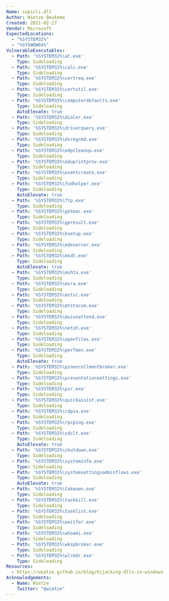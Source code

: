 ```yaml
---
Name: sspicli.dll
Author: Wietze Beukema
Created: 2021-02-27
Vendor: Microsoft
ExpectedLocations:
  - "%SYSTEM32%"
  - "%SYSWOW64%"
VulnerableExecutables:
  - Path: '%SYSTEM32%\at.exe'
    Type: Sideloading
  - Path: '%SYSTEM32%\calc.exe'
    Type: Sideloading
  - Path: '%SYSTEM32%\certreq.exe'
    Type: Sideloading
  - Path: '%SYSTEM32%\certutil.exe'
    Type: Sideloading
  - Path: '%SYSTEM32%\computerdefaults.exe'
    Type: Sideloading
    AutoElevate: true
  - Path: '%SYSTEM32%\dialer.exe'
    Type: Sideloading
  - Path: '%SYSTEM32%\driverquery.exe'
    Type: Sideloading
  - Path: '%SYSTEM32%\dsregcmd.exe'
    Type: Sideloading
  - Path: '%SYSTEM32%\edpcleanup.exe'
    Type: Sideloading
  - Path: '%SYSTEM32%\eduprintprov.exe'
    Type: Sideloading
  - Path: '%SYSTEM32%\eventcreate.exe'
    Type: Sideloading
  - Path: '%SYSTEM32%\fodhelper.exe'
    Type: Sideloading
    AutoElevate: true
  - Path: '%SYSTEM32%\ftp.exe'
    Type: Sideloading
  - Path: '%SYSTEM32%\getmac.exe'
    Type: Sideloading
  - Path: '%SYSTEM32%\gpresult.exe'
    Type: Sideloading
  - Path: '%SYSTEM32%\ksetup.exe'
    Type: Sideloading
  - Path: '%SYSTEM32%\mdeserver.exe'
    Type: Sideloading
  - Path: '%SYSTEM32%\msdt.exe'
    Type: Sideloading
    AutoElevate: true
  - Path: '%SYSTEM32%\mshta.exe'
    Type: Sideloading
  - Path: '%SYSTEM32%\msra.exe'
    Type: Sideloading
  - Path: '%SYSTEM32%\mstsc.exe'
    Type: Sideloading
  - Path: '%SYSTEM32%\mtstocom.exe'
    Type: Sideloading
  - Path: '%SYSTEM32%\muiunattend.exe'
    Type: Sideloading
  - Path: '%SYSTEM32%\netsh.exe'
    Type: Sideloading
  - Path: '%SYSTEM32%\openfiles.exe'
    Type: Sideloading
  - Path: '%SYSTEM32%\perfmon.exe'
    Type: Sideloading
    AutoElevate: true
  - Path: '%SYSTEM32%\pinenrollmentbroker.exe'
    Type: Sideloading
  - Path: '%SYSTEM32%\presentationsettings.exe'
    Type: Sideloading
  - Path: '%SYSTEM32%\psr.exe'
    Type: Sideloading
  - Path: '%SYSTEM32%\quickassist.exe'
    Type: Sideloading
  - Path: '%SYSTEM32%\rdpsa.exe'
    Type: Sideloading
  - Path: '%SYSTEM32%\rpcping.exe'
    Type: Sideloading
  - Path: '%SYSTEM32%\sdclt.exe'
    Type: Sideloading
    AutoElevate: true
  - Path: '%SYSTEM32%\shutdown.exe'
    Type: Sideloading
  - Path: '%SYSTEM32%\systeminfo.exe'
    Type: Sideloading
  - Path: '%SYSTEM32%\systemsettingsadminflows.exe'
    Type: Sideloading
    AutoElevate: true
  - Path: '%SYSTEM32%\takeown.exe'
    Type: Sideloading
  - Path: '%SYSTEM32%\taskkill.exe'
    Type: Sideloading
  - Path: '%SYSTEM32%\tasklist.exe'
    Type: Sideloading
  - Path: '%SYSTEM32%\waitfor.exe'
    Type: Sideloading
  - Path: '%SYSTEM32%\whoami.exe'
    Type: Sideloading
  - Path: '%SYSTEM32%\wkspbroker.exe'
    Type: Sideloading
  - Path: '%SYSTEM32%\wlrmdr.exe'
    Type: Sideloading
Resources:
  - https://wietze.github.io/blog/hijacking-dlls-in-windows
Acknowledgements:
  - Name: Wietze
    Twitter: "@wietze"
---
```


